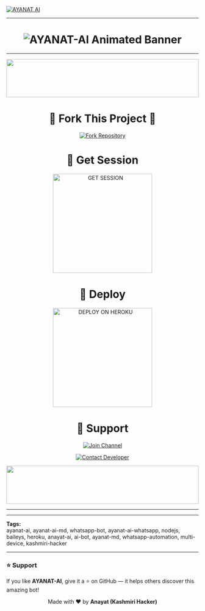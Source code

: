 [![AYANAT AI](https://raw.githubusercontent.com/ANAYAT-AI/AYANAT-AI/main/Ayanat/banner.svg)](https://whatsapp.com/channel/0029VbAm8LqL2ATpxklIct2g)

___

<h1 align="center">
  <img src="https://readme-typing-svg.herokuapp.com?font=Orbitron&size=45&duration=4000&pause=1000&color=FF00FF&center=true&vCenter=true&repeat=true&width=1000&height=100&lines=⚡+AYANAT-AI+Powerful+Bot+⚡;Next+Gen+WhatsApp+AI+System;Fast+%7C+Secure+%7C+Multi-Device;Deploy+Now+and+Rule+🚀" alt="AYANAT-AI Animated Banner" />
</h1>

___

<p align='center'></p>
<img src="https://i.imgur.com/dBaSKWF.gif" height="100" width="100%">

<h1 align="center">🌟 Fork This Project 🌟</h1>

<p align="center">
  <a href="https://github.com/ANAYAT-AI/AYANAT-AI/fork">
    <img src="./Ayanat/fork-btn.svg" alt="Fork Repository"/>
  </a>
</p>

<h1 align="center">🔑 Get Session</h1>

<p align="center">
  <a href="https://anayat-hacker-iit3.onrender.com/">
    <img src="./Ayanat/get-session-btn.svg" alt="GET SESSION" width="260"/>
  </a>
</p>

<h1 align="center">🚀 Deploy</h1>

<p align="center">
  <a href="https://dashboard.heroku.com/new?template=https://github.com/ANAYAT-AI/AYANAT-AI">
    <img src="./Ayanat/deploy-btn.svg" alt="DEPLOY ON HEROKU" width="260"/>
  </a>
</p>

<h1 align="center">💬 Support</h1>

<p align="center">
  <a href="https://whatsapp.com/channel/0029VbAm8LqL2ATpxklIct2g">
    <img src="./Ayanat/join-channel-btn.svg" alt="Join Channel"/>
  </a>
</p>

<p align="center">
  <a href="https://api.whatsapp.com/send?phone=+923452401207&text=Hey+AYANAT-AI+💫">
    <img src="./Ayanat/contact-developer-btn.svg" alt="Contact Developer"/>
  </a>
</p>

<p align='center'></p>
<img src="https://i.imgur.com/dBaSKWF.gif" height="100" width="100%">

___

<p align="center">
  <a href="https://dashboard.heroku.com/new?template=https://github.com/ANAYAT-AI/AYANAT-AI">
  </a>
</p>

---

**Tags:**  
ayanat-ai, ayanat-ai-md, whatsapp-bot, ayanat-ai-whatsapp, nodejs, baileys, heroku, anayat-ai, ai-bot, ayanat-md, whatsapp-automation, multi-device, kashmiri-hacker

---

### ⭐ Support
If you like **AYANAT-AI**, give it a ⭐ on GitHub — it helps others discover this amazing bot!

<p align="center">Made with ❤️ by <b>Anayat (Kashmiri Hacker)</b></p>
